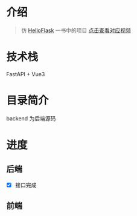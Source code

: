 # 介绍
>仿 [HelloFlask](http://helloflask.com/book/3/) 一书中的项目
[点击查看对应视频](https://space.bilibili.com/438858333/channel/detail?cid=190225&ctype=0)
# 技术栈
FastAPI + Vue3

# 目录简介
backend 为后端源码


# 进度
## 后端
- [x] 接口完成
## 前端

